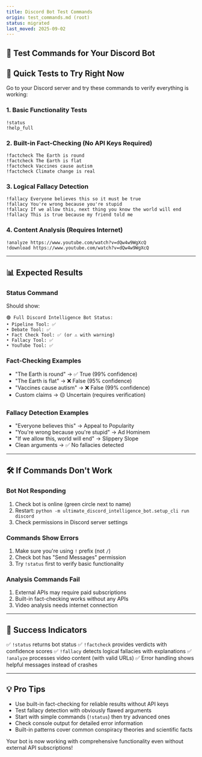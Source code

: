 ```yaml
---
title: Discord Bot Test Commands
origin: test_commands.md (root)
status: migrated
last_moved: 2025-09-02
---
```


## 🧪 Test Commands for Your Discord Bot

## 🎯 Quick Tests to Try Right Now

Go to your Discord server and try these commands to verify everything is working:

### 1. Basic Functionality Tests

```text
!status
!help_full
```

### 2. Built-in Fact-Checking (No API Keys Required)

```text
!factcheck The Earth is round
!factcheck The Earth is flat
!factcheck Vaccines cause autism
!factcheck Climate change is real
```

### 3. Logical Fallacy Detection

```text
!fallacy Everyone believes this so it must be true
!fallacy You're wrong because you're stupid
!fallacy If we allow this, next thing you know the world will end
!fallacy This is true because my friend told me
```

### 4. Content Analysis (Requires Internet)

```text
!analyze https://www.youtube.com/watch?v=dQw4w9WgXcQ
!download https://www.youtube.com/watch?v=dQw4w9WgXcQ
```

---

## 📊 Expected Results

### Status Command

Should show:

```text
🟢 Full Discord Intelligence Bot Status:
• Pipeline Tool: ✅
• Debate Tool: ✅
• Fact Check Tool: ✅ (or ⚠️ with warning)
• Fallacy Tool: ✅
• YouTube Tool: ✅
```

### Fact-Checking Examples

- "The Earth is round" → ✅ True (99% confidence)
- "The Earth is flat" → ❌ False (95% confidence)
- "Vaccines cause autism" → ❌ False (99% confidence)
- Custom claims → 🟡 Uncertain (requires verification)

### Fallacy Detection Examples

- "Everyone believes this" → Appeal to Popularity
- "You're wrong because you're stupid" → Ad Hominem
- "If we allow this, world will end" → Slippery Slope
- Clean arguments → ✅ No fallacies detected

---

## 🛠️ If Commands Don't Work

### Bot Not Responding

1. Check bot is online (green circle next to name)
2. Restart: `python -m ultimate_discord_intelligence_bot.setup_cli run discord`
3. Check permissions in Discord server settings

### Commands Show Errors

1. Make sure you're using `!` prefix (not `/`)
2. Check bot has "Send Messages" permission
3. Try `!status` first to verify basic functionality

### Analysis Commands Fail

1. External APIs may require paid subscriptions
2. Built-in fact-checking works without any APIs
3. Video analysis needs internet connection

---

## 🎉 Success Indicators

✅ `!status` returns bot status
✅ `!factcheck` provides verdicts with confidence scores
✅ `!fallacy` detects logical fallacies with explanations
✅ `!analyze` processes video content (with valid URLs)
✅ Error handling shows helpful messages instead of crashes

---

## 💡 Pro Tips

- Use built-in fact-checking for reliable results without API keys
- Test fallacy detection with obviously flawed arguments
- Start with simple commands (`!status`) then try advanced ones
- Check console output for detailed error information
- Built-in patterns cover common conspiracy theories and scientific facts

Your bot is now working with comprehensive functionality even without external API subscriptions!
